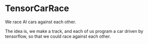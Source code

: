 # TensorCarRace
We race AI cars against each other.

The idea is, we make a track, and each of us program a car driven by tensorflow, so that we could race against each other.
